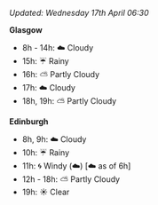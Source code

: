 *Updated: Wednesday 17th April 06:30*

**Glasgow**

* 8h - 14h: :cloud: Cloudy
* 15h: :umbrella: Rainy
* 16h: :partly_sunny: Partly Cloudy
* 17h: :cloud: Cloudy
* 18h, 19h: :partly_sunny: Partly Cloudy

**Edinburgh**

* 8h, 9h: :cloud: Cloudy
* 10h: :umbrella: Rainy
* 11h: :cyclone: Windy (:cloud:) [:cloud: as of 6h]
* 12h - 18h: :partly_sunny: Partly Cloudy
* 19h: :sunny: Clear

